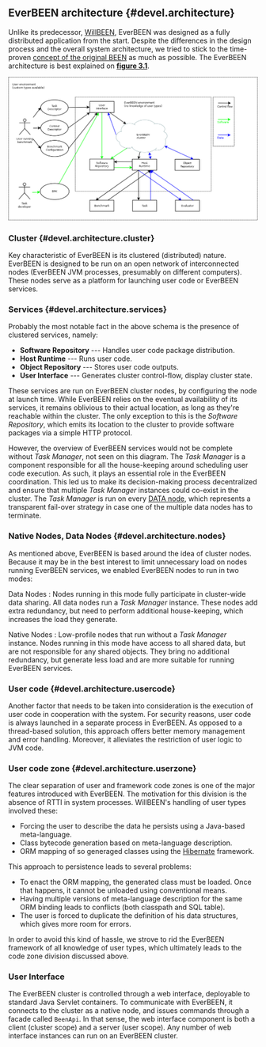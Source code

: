 ## EverBEEN architecture {#devel.architecture}

<!-- FIGREF -->
Unlike its predecessor, [WillBEEN](http://been.ow2.org/), EverBEEN was designed as a fully distributed application from the start. Despite the differences in the design process and the overall system architecture, we tried to stick to the time-proven [concept of the original BEEN](http://d3s.mff.cuni.cz/publications/download/Submitted_1404_BEEN.pdf) as much as possible. The EverBEEN architecture is best explained on [**figure 3.1**](#devel.architecture.fig_archi).

<!-- FIGURE -->
[devel.architecture.fig_archi]: images/architecture/everbeen.png "EverBEEN architecture"
![EverBEEN architecture][devel.architecture.fig_archi]



### Cluster {#devel.architecture.cluster}

Key characteristic of EverBEEN is its clustered (distributed) nature. EverBEEN is designed to be run on an open network of interconnected nodes (EverBEEN JVM processes, presumably on different computers). These nodes serve as a platform for launching user code or EverBEEN services.



### Services {#devel.architecture.services}

Probably the most notable fact in the above schema is the presence of clustered services, namely:

* **Software Repository** --- Handles user code package distribution.
* **Host Runtime** --- Runs user code.
* **Object Repository** --- Stores user code outputs.
* **User Interface** --- Generates cluster control-flow, display cluster state.

These services are run on EverBEEN cluster nodes, by configuring the node at launch time. While EverBEEN relies on the eventual availability of its services, it remains oblivious to their actual location, as long as they're reachable within the cluster. The only exception to this is the *Software Repository*, which emits its location to the cluster to provide software packages via a simple HTTP protocol.

However, the overview of EverBEEN services would not be complete without *Task Manager*, not seen on this diagram. The *Task Manager* is a component responsible for all the house-keeping around scheduling user code execution. As such, it plays an essential role in the EverBEEN coordination. This led us to make its decision-making process decentralized and ensure that multiple *Task Manager* instances could co-exist in the cluster. The *Task Manager* is run on every [DATA node](#devel.architecture.nodes), which represents a transparent fail-over strategy in case one of the multiple data nodes has to terminate.



### Native Nodes, Data Nodes {#devel.architecture.nodes}

As mentioned above, EverBEEN is based around the idea of cluster nodes. Because it may be in the best interest to limit unnecessary load on nodes running EverBEEN services, we enabled EverBEEN nodes to run in two modes:

Data Nodes
:	Nodes running in this mode fully participate in cluster-wide data sharing. All data nodes run a *Task Manager* instance. These nodes add extra redundancy, but need to perform additional house-keeping, which increases the load they generate.

Native Nodes
:	Low-profile nodes that run without a *Task Manager* instance. Nodes running in this mode have access to all shared data, but are not responsible for any shared objects. They bring no additional redundancy, but generate less load and are more suitable for running EverBEEN services.



### User code {#devel.architecture.usercode}

Another factor that needs to be taken into consideration is the execution of user code in cooperation with the system. For security reasons, user code is always launched in a separate process in EverBEEN. As opposed to a thread-based solution, this approach offers better memory management and error handling. Moreover, it alleviates the restriction of user logic to JVM code.



### User code zone {#devel.architecture.userzone}

The clear separation of user and framework code zones is one of the major features introduced with EverBEEN. The motivation for this division is the absence of RTTI in system processes. WillBEEN's handling of user types involved these:

* Forcing the user to describe the data he persists using a Java-based meta-language.
* Class bytecode generation based on meta-language description.
* ORM mapping of so generaged classes using the [Hibernate](http://www.hibernate.org/) framework.

This approach to persistence leads to several problems:

* To enact the ORM mapping, the generated class must be loaded. Once that happens, it cannot be unloaded using conventional means.
* Having multiple versions of meta-language description for the same ORM binding leads to conflicts (both classpath and SQL table).
* The user is forced to duplicate the definition of his data structures, which gives more room for errors.

In order to avoid this kind of hassle, we strove to rid the EverBEEN framework of all knowledge of user types, which ultimately leads to the code zone division discussed above.



### User Interface

The EverBEEN cluster is controlled through a web interface, deployable to standard Java Servlet containers. To communicate with EverBEEN, it connects to the cluster as a native node, and issues commands through a facade called `BeenApi`. In that sense, the web interface component is both a client (cluster scope) and a server (user scope). Any number of web interface instances can run on an EverBEEN cluster.

